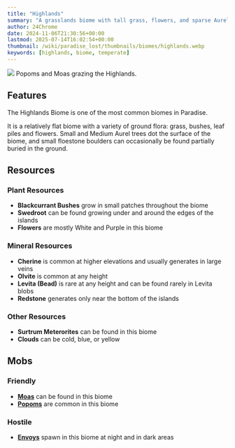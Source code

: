 ```yaml
---
title: "Highlands"
summary: "A grasslands biome with tall grass, flowers, and sparse Aurel trees"
author: 24Chrome
date: 2024-11-06T21:30:56+00:00
lastmod: 2025-07-14T16:02:54+00:00
thumbnail: /wiki/paradise_lost/thumbnails/biomes/highlands.webp
keywords: [highlands, biome, temperate]
---
```


<img src="/wiki/paradise_lost/biomes/highlands.webp">
Popoms and Moas grazing the Highlands.

## Features
The Highlands Biome is one of the most common biomes in Paradise. 

It is a relatively flat biome with a variety of ground flora: grass, bushes, leaf piles and flowers.
Small and Medium Aurel trees dot the surface of the biome, and small floestone boulders can occasionally be found partially buried in the ground.


## Resources

### Plant Resources
* **Blackcurrant Bushes** grow in small patches throughout the biome
* **Swedroot** can be found growing under and around the edges of the islands
* **Flowers** are mostly White and Purple in this biome

### Mineral Resources
* **Cherine** is common at higher elevations and usually generates in large veins
* **Olvite** is common at any height
* **Levita (Bead)** is rare at any height and can be found rarely in Levita blobs
* **Redstone** generates only near the bottom of the islands

### Other Resources
* **Surtrum Meterorites** can be found in this biome
* **Clouds** can be cold, blue, or yellow

## Mobs

### Friendly
* **[Moas](/wiki/paradise-lost/mobs/moa/)** can be found in this biome
* **[Popoms](/wiki/paradise-lost/mobs/popom/)** are common in this biome


### Hostile
* **[Envoys](/wiki/paradise-lost/mobs/envoy/)** spawn in this biome at night and in dark areas


